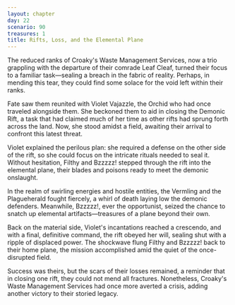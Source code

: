 ```yaml
---
layout: chapter
day: 22
scenario: 90
treasures: 1
title: Rifts, Loss, and the Elemental Plane
---
```


The reduced ranks of Croaky's Waste Management Services, now a trio grappling with the
departure of their comrade Leaf Cleaf, turned their focus to a familiar task—sealing
a breach in the fabric of reality. Perhaps, in mending this tear, they could find some
solace for the void left within their ranks.

Fate saw them reunited with Violet Vajazzle, the Orchid who had once traveled alongside
them. She beckoned them to aid in closing the Demonic Rift, a task that had claimed much
of her time as other rifts had sprung forth across the land. Now, she stood amidst a field,
awaiting their arrival to confront this latest threat.

Violet explained the perilous plan: she required a defense on the other side of the rift,
so she could focus on the intricate rituals needed to seal it. Without hesitation, Filthy
and Bzzzzz! stepped through the rift into the elemental plane, their blades and poisons
ready to meet the demonic onslaught.

In the realm of swirling energies and hostile entities, the Vermling and the Plagueherald
fought fiercely, a whirl of death laying low the demonic defenders. Meanwhile, Bzzzzz!,
ever the opportunist, seized the chance to snatch up elemental artifacts—treasures of a
plane beyond their own.

Back on the material side, Violet's incantations reached a crescendo, and with a final,
definitive command, the rift obeyed her will, sealing shut with a ripple of displaced
power. The shockwave flung Filthy and Bzzzzz! back to their home plane, the mission
accomplished amid the quiet of the once-disrupted field.

Success was theirs, but the scars of their losses remained, a reminder that in closing
one rift, they could not mend all fractures. Nonetheless, Croaky's Waste Management
Services had once more averted a crisis, adding another victory to their storied legacy.
